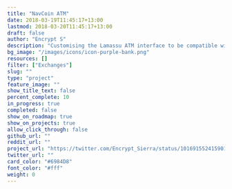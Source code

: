 ```yaml
---
title: "NavCoin ATM"
date: 2018-03-19T11:45:17+13:00
lastmod: 2018-03-20T11:45:17+13:00
draft: false
author: "Encrypt S"
description: "Customising the Lamassu ATM interface to be compatible with NAV and launching it in Auckland as the world's first NavCoin ATM."
bg_image: "/images/icons/icon-purple-bank.png"
resources: []
filter: ["Exchanges"]
slug: ""
type: "project"
feature_image: ""
show_title_text: false
percent_complete: 10
in_progress: true
completed: false
show_on_roadmap: true
show_on_projects: true
allow_click_through: false
github_url: ""
reddit_url: ""
project_url: "https://twitter.com/Encrypt_Sierra/status/1016915524159016960"
twitter_url: ""
card_color: "#6984D8"
font_color: "#fff"
weight: 0
---
```


